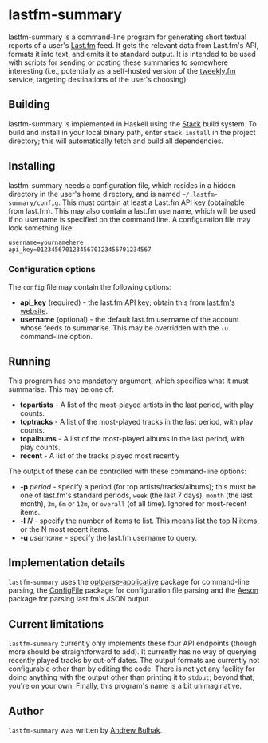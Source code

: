# lastfm-summary

lastfm-summary is a command-line program for generating short textual reports of a user's [Last.fm](https://last.fm) feed. It gets the relevant data from Last.fm's API, formats it into text, and emits it to standard output. It is intended to be used with scripts for sending or posting these summaries to somewhere interesting (i.e., potentially as a self-hosted version of the [tweekly.fm](http://tweekly.fm) service, targeting destinations of the user's choosing).

## Building

lastfm-summary is implemented in Haskell using the [Stack](https://haskellstack.org) build system. To build and install in your local binary path, enter `stack install` in the project directory; this will automatically fetch and build all dependencies.

## Installing

lastfm-summary needs a configuration file, which resides in a hidden directory in the user's home directory, and is named `~/.lastfm-summary/config`. This must contain at least a Last.fm API key (obtainable from last.fm). This may also contain a last.fm username, which will be used if no username is specified on the command line. A configuration file may look something like:

```
username=yournamehere
api_key=01234567012345670123456701234567
```

### Configuration options

The `config` file may contain the following options:

- **api_key** (required) - the last.fm API key; obtain this from [last.fm's website](https://www.last.fm/api/account/create).
- **username** (optional) - the default last.fm username of the account whose feeds to summarise. This may be overridden with the `-u` command-line option.

## Running

This program has one mandatory argument, which specifies what it must summarise. This may be one of:

- **topartists** - A list of the most-played artists in the last period, with play counts.
- **toptracks** - A list of the most-played tracks in the last period, with play counts.
- **topalbums** - A list of the most-played albums in the last period, with play counts.
- **recent** - A list of the tracks played most recently

The output of these can be controlled with these command-line options:

- **-p** *period* - specify a period (for top artists/tracks/albums); this must be one of last.fm's standard periods, `week` (the last 7 days), `month` (the last month), `3m`, `6m` or `12m`, or `overall` (of all time). Ignored for most-recent items.
- **-l** *N* - specify the number of items to list. This means list the top N items, or the N most recent items.
- **-u** *username* - specify the last.fm username to query.

## Implementation details

`lastfm-summary` uses the [optparse-applicative](http://hackage.haskell.org/package/optparse-applicative) package for command-line parsing, the [ConfigFile](http://hackage.haskell.org/package/ConfigFile) package for configuration file parsing and the [Aeson](https://hackage.haskell.org/package/aeson) package for parsing last.fm's JSON output.

## Current limitations

`lastfm-summary` currently only implements these four API endpoints (though more should be straightforward to add). It currently has no way of querying recently played tracks by cut-off dates. The output formats are currently not configurable other than by editing the code. There is not yet any facility for doing anything with the output other than printing it to `stdout`; beyond that, you're on your own. Finally, this program's name is a bit unimaginative.

## Author

`lastfm-summary` was written by [Andrew Bulhak](http://dev.null.org/acb/).
